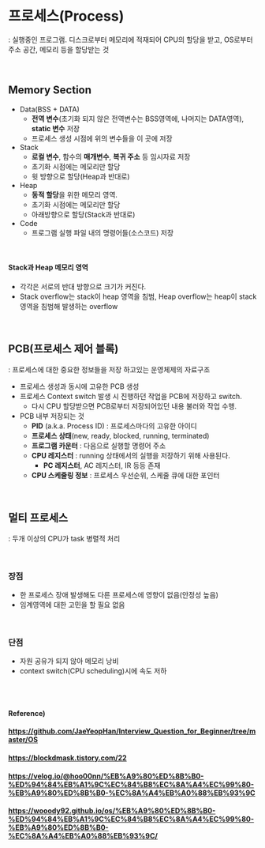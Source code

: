 # 프로세스(Process)

: 실행중인 프로그램. 디스크로부터 메모리에 적재되어 CPU의 할당을 받고, OS로부터 주소 공간, 메모리 등을 할당받는 것

<br>

## Memory Section

* Data(BSS + DATA)
  * **전역 변수**(초기화 되지 않은 전역변수는 BSS영역에, 나머지는 DATA영역), **static 변수** 저장
  * 프로세스 생성 시점에 위의 변수들을 이 곳에 저장
* Stack
  * **로컬 변수**, 함수의 **매개변수**, **복귀 주소** 등 임시자료 저장
  * 초기화 시점에는 메모리만 할당
  * 윗 방향으로 할당(Heap과 반대로)
* Heap
  * **동적 할당**을 위한 메모리 영역.
  * 초기화 시점에는 메모리만 할당
  * 아래방향으로 할당(Stack과 반대로)
* Code
  * 프로그램 실행 파일 내의 명령어들(소스코드) 저장

<br>

#### Stack과 Heap 메모리 영역

* 각각은 서로의 반대 방향으로 크기가 커진다.
* Stack overflow는 stack이 heap 영역을 침범, Heap overflow는 heap이 stack 영역을 침범해 발생하는 overflow

<br>

## PCB(프로세스 제어 블록)

: 프로세스에 대한 중요한 정보들을 저장 하고있는 운영체제의 자료구조

* 프로세스 생성과 동시에 고유한 PCB 생성
* 프로세스 Context switch 발생 시 진행하던 작업을 PCB에 저장하고 switch.
  * 다시 CPU 할당받으면 PCB로부터 저장되어있던 내용 불러와 작업 수행. 
* PCB 내부 저장되는 것
  * **PID** (a.k.a. Process ID) : 프로세스마다의 고유한 아이디
  * **프로세스 상태**(new, ready, blocked, running, terminated)
  * **프로그램 카운터** : 다음으로 실행할 명령어 주소
  * **CPU 레지스터** : running 상태에서의 실행을 저장하기 위해 사용된다.
    * **PC 레지스터**, AC 레지스터, IR 등등 존재
  * **CPU 스케줄링 정보** : 프로세스 우선순위, 스케줄 큐에 대한 포인터

<br>

## 멀티 프로세스

: 두개 이상의 CPU가 task 병렬적 처리

<br>

### 장점

* 한 프로세스 장애 발생해도 다른 프로세스에 영향이 없음(안정성 높음)
* 임계영역에 대한 고민을 할 필요 없음

<br>

### 단점

* 자원 공유가 되지 않아 메모리 낭비
* context switch(CPU scheduling)시에 속도 저하

<br><br>

#### Reference)

#### https://github.com/JaeYeopHan/Interview_Question_for_Beginner/tree/master/OS

#### https://blockdmask.tistory.com/22

#### https://velog.io/@hoo00nn/%EB%A9%80%ED%8B%B0-%ED%94%84%EB%A1%9C%EC%84%B8%EC%8A%A4%EC%99%80-%EB%A9%80%ED%8B%B0-%EC%8A%A4%EB%A0%88%EB%93%9C

#### https://wooody92.github.io/os/%EB%A9%80%ED%8B%B0-%ED%94%84%EB%A1%9C%EC%84%B8%EC%8A%A4%EC%99%80-%EB%A9%80%ED%8B%B0-%EC%8A%A4%EB%A0%88%EB%93%9C/